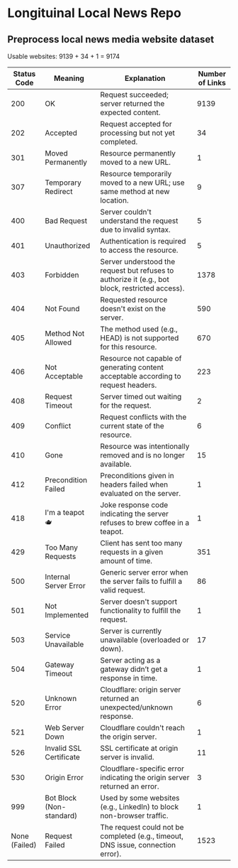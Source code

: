 # Longituinal Local News Repo

## Preprocess local news media website dataset

Usable websites: 9139 + 34 + 1 = 9174

| Status Code     | Meaning                   | Explanation                                                                                        | Number of Links |
|------------------|---------------------------|----------------------------------------------------------------------------------------------------|-----------------|
| 200              | OK                        | Request succeeded; server returned the expected content.                                           | 9139            |
| 202              | Accepted                  | Request accepted for processing but not yet completed.                                             | 34              |
| 301              | Moved Permanently         | Resource permanently moved to a new URL.                                                           | 1               |
| 307              | Temporary Redirect        | Resource temporarily moved to a new URL; use same method at new location.                          | 9               |
| 400              | Bad Request               | Server couldn't understand the request due to invalid syntax.                                      | 5               |
| 401              | Unauthorized              | Authentication is required to access the resource.                                                 | 5               |
| 403              | Forbidden                 | Server understood the request but refuses to authorize it (e.g., bot block, restricted access).    | 1378            |
| 404              | Not Found                 | Requested resource doesn't exist on the server.                                                    | 590             |
| 405              | Method Not Allowed        | The method used (e.g., HEAD) is not supported for this resource.                                   | 670             |
| 406              | Not Acceptable            | Resource not capable of generating content acceptable according to request headers.                | 223             |
| 408              | Request Timeout           | Server timed out waiting for the request.                                                          | 2               |
| 409              | Conflict                  | Request conflicts with the current state of the resource.                                          | 6               |
| 410              | Gone                      | Resource was intentionally removed and is no longer available.                                     | 15              |
| 412              | Precondition Failed       | Preconditions given in headers failed when evaluated on the server.                                | 1               |
| 418              | I'm a teapot 🫖            | Joke response code indicating the server refuses to brew coffee in a teapot.                       | 1               |
| 429              | Too Many Requests         | Client has sent too many requests in a given amount of time.                                       | 351             |
| 500              | Internal Server Error     | Generic server error when the server fails to fulfill a valid request.                             | 86              |
| 501              | Not Implemented           | Server doesn't support functionality to fulfill the request.                                       | 1               |
| 503              | Service Unavailable       | Server is currently unavailable (overloaded or down).                                              | 17              |
| 504              | Gateway Timeout           | Server acting as a gateway didn’t get a response in time.                                          | 1               |
| 520              | Unknown Error             | Cloudflare: origin server returned an unexpected/unknown response.                                 | 6               |
| 521              | Web Server Down           | Cloudflare couldn't reach the origin server.                                                       | 1               |
| 526              | Invalid SSL Certificate   | SSL certificate at origin server is invalid.                                                       | 11              |
| 530              | Origin Error              | Cloudflare-specific error indicating the origin server returned an error.                          | 3               |
| 999              | Bot Block (Non-standard)  | Used by some websites (e.g., LinkedIn) to block non-browser traffic.                               | 1               |
| None (Failed)    | Request Failed            | The request could not be completed (e.g., timeout, DNS issue, connection error).                   | 1523            |

